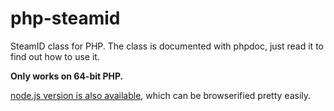 # php-steamid
SteamID class for PHP. The class is documented with phpdoc, just read it to find out how to use it.

**Only works on 64-bit PHP.**

[node.js version is also available](https://www.npmjs.com/package/steamid), which can be browserified pretty easily.
